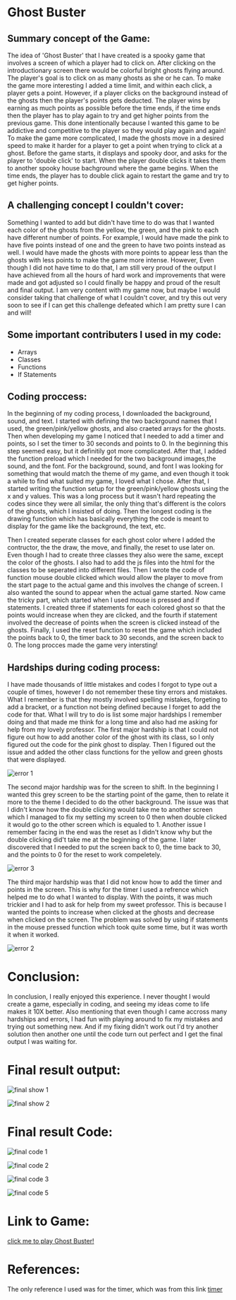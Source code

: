 #  Ghost Buster

## Summary concept of the Game:

The idea of 'Ghost Buster' that I have created is a spooky game that involves a screen of which a player had to click on. After clicking on the introductionary screen there would be colorful bright ghosts flying around. The player's goal is to click on as many ghosts as she or he can. To make the game more interesting I added a time limit, and within each click, a player gets a point. However, if a player clicks on the background instead of the ghosts then the player's points gets deducted. The player wins by earning as much points as possible before the time ends, if the time ends then the player has to play again to try and get higher points from the previous game. This done intentionally because I wanted this game to be addictive and competitive to the player so they would play again and again! To make the game more complicated, I made the ghosts move in a desired speed to make it harder for a player to get a point when trying to click at a ghost. Before the game starts, it displays and spooky door, and asks for the player to 'double click' to start. When the player double clicks it takes them to another spooky house bachground where the game begins. When the time ends, the player has to double click again to restart the game and try to get higher points.


## A challenging concept I couldn't cover:

Something I wanted to add but didn't have time to do was that I wanted each color of the ghosts from the yellow, the green, and the pink to each have different 
number of points. For example, I would have made the pink to have five points instead of one and the green to have two points instead as well. I would have made
the ghosts with more points to appear less than the ghosts with less points to make the game more intense. However, Even though I did not have time to do that, I am still very proud of the output I have achieved from all the hours of hard work and improvements that were made and got adjusted so I could finally be 
happy and proud of the result and final output. I am very content with my game now, but maybe I would consider taking that challenge of what I couldn't cover,
and try this out very soon to see if I can get this challenge defeated which I am pretty sure I can and will!


## Some important contributers I used in my code:

- Arrays
- Classes
- Functions
- If Statements


## Coding proccess:

In the beginning of my coding process, I downloaded the background, sound, and text. I started with defining the two backrgound names that I used, the 
green/pink/yellow ghosts, and also craeted arrays for the ghosts. Then when developing my game I noticed that I needed to add a timer and points, so I 
set the timer to 30 seconds and  points to 0. In the beginning this step seemed easy, but it definitily got more complicated. After that, I added the 
function preload which I needed for the two background images,the sound, and the font. For the background, sound, and font I was looking for something 
that would match the theme of my game, and even though it took a while to find what suited my game, I loved what I chose. After that, I started writing 
the function setup for the green/pink/yellow ghosts using the x and y values. This was a long process but it wasn't hard repeating the codes since they 
were all similar, the only thing that's different is the colors of the ghosts, which I insisted of doing. Then the longest coding is the drawing function 
which has basically everything the code is meant to display for the game like the background, the text, etc. 

Then I created seperate classes for each ghost color where I added the contructor, the the draw, the move, and finally, the reset to use later on. 
Even though I had to create three classes they also were the same, except the color of the ghosts. I also had to add the js files into the html for 
the classes to be seperated into different files. Then I wrote the code of function mouse double clicked which would allow the player to move from 
the start page to the actual game and this involves the change of screen. I also wanted the sound to appear when the actual game started. Now came 
the tricky part, which started when I used mouse is pressed and if statements. I created three if statements for each colored ghost so that the points 
would increase when they are clicked, and the fourth if statement involved the decrease of points when the screen is clicked instead of the ghosts. 
Finally, I used the reset function to  reset the game which included the points back to 0, the timer back to 30 seconds, and the screen back to 0. 
The long procces made the game very intersting!


## Hardships during coding process:

I have made thousands of little mistakes and codes I forgot to type out a couple of times, however I do not remember these tiny errors and mistakes. What 
I remember is that they mostly involved spelling mistakes, forgeting to add a bracket, or a function not being defined because I forget to add the code for
that. What I will try to do is list some major hardships I remember doing and that made me think for a long time and also had me asking for help from my lovely
professor. The first major hardship  is that I could not figure out how to add another color of the ghost with its class, so I only figured out the code for the pink ghost to display. Then I figured out the issue and added the other class functions for the yellow and green ghosts that were displayed.

![error 1](https://github.com/shamsasaeed/ssa8778/blob/main/error%201.png)


The second major hardship was for the screen to shift. In the beginning I wanted this grey screen to be the starting point of the game, then to relate it more 
to the theme I decided to do the other background. The issue was that I didn't know how the double clicking would take me to another screen which I managed to 
fix my setting my screen to 0 then when double clicked it would go to the other screen which is equaled to 1. Another issue I remember facing in the end was the 
reset as I didn't know why but the double clicking did't take me at the beginning of the game. I later discovered that I needed to put the screen back to 0, 
the time back to 30, and the points to 0 for the reset to work compeletely.

![error 3](https://github.com/shamsasaeed/ssa8778/blob/main/error%203.png)


The third major hardship was that I did not know how to add the timer and points in the screen. This is why for the timer I used a refrence
which helped me to do what I wanted to display. With the points, it was much trickier and I had to ask for help from my sweet professor. This is because I 
wanted the points to increase when clicked at the ghosts and decrease when clicked on the screen. The problem was solved by using if statements in the 
mouse pressed function which took quite some time, but it was worth it when it worked.

![error 2](https://github.com/shamsasaeed/ssa8778/blob/main/error%202.png)


# Conclusion:

In conclusion, I really enjoyed this experience. I never thought I would create a game, especially in coding, and seeing my ideas come to life makes it 10X 
better. Also mentioning that even though I came accross many hardships and errors, I had fun with playing around to fix my mistakes and trying out something 
new. And if my fixing didn't work out I'd try another solution then another one until the code turn out perfect and I get the final output I was waiting for.


# Final result output:

![final show 1](https://github.com/shamsasaeed/ssa8778/blob/main/final%20show%201.png)

![final show 2](https://github.com/shamsasaeed/ssa8778/blob/main/final%20show%202.png)


# Final result Code:

![final code 1](https://github.com/shamsasaeed/ssa8778/blob/main/final%20code%201.png)

![final code 2](https://github.com/shamsasaeed/ssa8778/blob/main/final%20code%202.png)

![final code 3](https://github.com/shamsasaeed/ssa8778/blob/main/final%20code%203.png)

![final code 5](https://github.com/shamsasaeed/ssa8778/blob/main/final%20code%205.png)


# Link to Game:

[click me to play Ghost Buster!](https://editor.p5js.org/shamsasaeed/sketches/K_1UqYEQS)


# References:

The only reference I used was for the timer, which was from this link [timer](https://editor.p5js.org/marynotari/sketches/S1T2ZTMp-)


